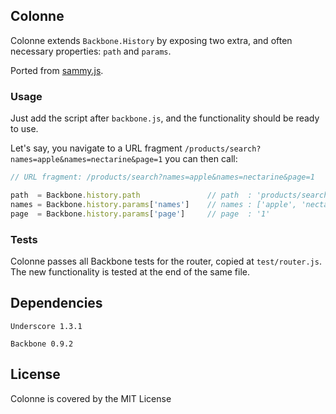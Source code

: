 ## Colonne

Colonne extends `Backbone.History` by exposing two extra, and often necessary properties: `path` and `params`.

Ported from [sammy.js](https://github.com/quirkey/sammy).


### Usage

Just add the script after `backbone.js`, and the functionality should be ready to use.

Let's say, you navigate to a URL fragment `/products/search?names=apple&names=nectarine&page=1` you can then call:

```js
// URL fragment: /products/search?names=apple&names=nectarine&page=1

path  = Backbone.history.path   			// path  : 'products/search'
names = Backbone.history.params['names']    // names : ['apple', 'nectarine']
page  = Backbone.history.params['page']		// page  : '1'

```

### Tests

Colonne passes all Backbone tests for the router, copied at `test/router.js`. The new functionality is tested at the end of the same file.


## Dependencies

`Underscore 1.3.1`

`Backbone 0.9.2`


## License

Colonne is covered by the MIT License